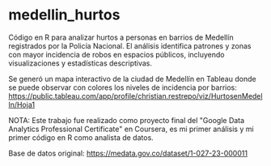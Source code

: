 # medellin_hurtos
Código en R para analizar hurtos a personas en barrios de Medellín registrados por la Policía Nacional. El análisis identifica patrones y zonas con mayor incidencia de robos en espacios públicos, incluyendo visualizaciones y estadísticas descriptivas.

Se generó un mapa interactivo de la ciudad de Medellín en Tableau donde se puede observar con colores los niveles de incidencia por barrios:
https://public.tableau.com/app/profile/christian.restrepo/viz/HurtosenMedelln/Hoja1

NOTA: Este trabajo fue realizado como proyecto final del "Google Data Analytics Professional Certificate" en Coursera, es mi primer análisis y mi primer código en R como analista de datos.

Base de datos original:
https://medata.gov.co/dataset/1-027-23-000011
